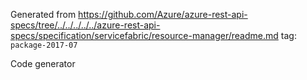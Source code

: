 Generated from https://github.com/Azure/azure-rest-api-specs/tree/../../../../../azure-rest-api-specs/specification/servicefabric/resource-manager/readme.md tag: `package-2017-07`

Code generator 


